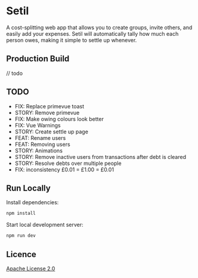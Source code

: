 # Setil

A cost-splitting web app that allows you to create groups, invite others, and easily add your expenses. Setil will automatically tally how much each person owes, making it simple to settle up whenever.

## Production Build

// todo

## TODO

- FIX: Replace primevue toast
- STORY: Remove primevue
- FIX: Make owing colours look better
- FIX: Vue Warnings
- STORY: Create settle up page
- FEAT: Rename users
- FEAT: Removing users
- STORY: Animations
- STORY: Remove inactive users from transactions after debt is cleared
- STORY: Resolve debts over multiple people
- FIX: inconsistency £0.01 = £1.00 = £0.01

## Run Locally

Install dependencies:

```bash
npm install
```

Start local development server:

```bash
npm run dev
```

## Licence

[Apache License 2.0](LICENSE)
